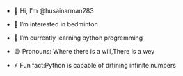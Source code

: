 - 👋 Hi, I’m @husainarman283
- 👀 I’m interested in bedminton
- 🌱 I’m currently learning python progremming

- 😄 Pronouns: Where there is a will,There is a wey
- ⚡ Fun fact:Python is capable of drfining infinite numbers

<!---
husainarman283/husainarman283 is a ✨ special ✨ repository because its `README.md` (this file) appears on your GitHub profile.
You can click the Preview link to take a look at your changes.
--->
